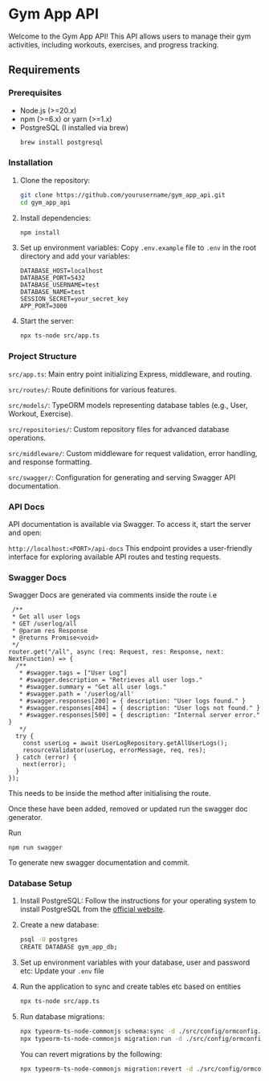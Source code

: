 # Gym App API

Welcome to the Gym App API! This API allows users to manage their gym activities, including workouts, exercises, and progress tracking.

## Requirements

### Prerequisites

- Node.js (>=20.x)
- npm (>=6.x) or yarn (>=1.x)
- PostgreSQL (I installed via brew)
    ```sh
    brew install postgresql
    ```

### Installation

1. Clone the repository:
    ```sh
    git clone https://github.com/yourusername/gym_app_api.git
    cd gym_app_api
    ```

2. Install dependencies:
    ```sh
    npm install
    ```

3. Set up environment variables:
    Copy `.env.example` file to `.env` in the root directory and add your variables:
    ```env
    DATABASE_HOST=localhost
    DATABASE_PORT=5432
    DATABASE_USERNAME=test
    DATABASE_NAME=test
    SESSION_SECRET=your_secret_key
    APP_PORT=3000
    ```

4. Start the server:
    ```sh
    npx ts-node src/app.ts
    ```

### Project Structure

```src/app.ts```: Main entry point initializing Express, middleware, and routing.

```src/routes/```: Route definitions for various features.

```src/models/```: TypeORM models representing database tables (e.g., User, Workout, Exercise).

```src/repositories/```: Custom repository files for advanced database operations.

```src/middleware/```: Custom middleware for request validation, error handling, and response formatting.

```src/swagger/```: Configuration for generating and serving Swagger API documentation.

### API Docs

API documentation is available via Swagger. To access it, start the server and open:

```http://localhost:<PORT>/api-docs```
This endpoint provides a user-friendly interface for exploring available API routes and testing requests.

### Swagger Docs

Swagger Docs are generated via comments inside the route i.e

```
 /**
 * Get all user logs
 * GET /userlog/all
 * @param res Response
 * @returns Promise<void>
 */
router.get("/all", async (req: Request, res: Response, next: NextFunction) => {
  /**
   * #swagger.tags = ["User Log"]
   * #swagger.description = "Retrieves all user logs."
   * #swagger.summary = "Get all user logs."
   * #swagger.path = '/userlog/all'
   * #swagger.responses[200] = { description: "User logs found." }
   * #swagger.responses[404] = { description: "User logs not found." }
   * #swagger.responses[500] = { description: "Internal server error." }
   */
  try {
    const userLog = await UserLogRepository.getAllUserLogs();
    resourceValidator(userLog, errorMessage, req, res);
  } catch (error) {
    next(error);
  }
});
  ```

This needs to be inside the method after initialising the route.

Once these have been added, removed or updated run the swagger doc generator.

Run 

```npm run swagger```

To generate new swagger documentation and commit.

### Database Setup

1. Install PostgreSQL:
    Follow the instructions for your operating system to install PostgreSQL from the [official website](https://www.postgresql.org/download/).

2. Create a new database:
    ```sh
    psql -U postgres
    CREATE DATABASE gym_app_db;
    ```

3. Set up environment variables with your database, user and password etc:
    Update your `.env` file

4. Run the application to sync and create tables etc based on entities
    ```sh
    npx ts-node src/app.ts
    ```

5. Run database migrations:
    ```sh
    npx typeorm-ts-node-commonjs schema:sync -d ./src/config/ormconfig.ts
    npx typeorm-ts-node-commonjs migration:run -d ./src/config/ormconfig.ts
    ```

    You can revert migrations by the following:
    ```sh
    npx typeorm-ts-node-commonjs migration:revert -d ./src/config/ormconfig.ts
    ```